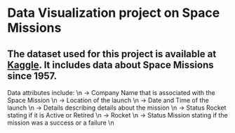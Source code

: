 # Data Visualization project on Space Missions

## The dataset used for this project is available at [Kaggle](https://www.kaggle.com/agirlcoding/all-space-missions-from-1957). It includes data about Space Missions since 1957.
Data attributes include: \n
-> Company Name that is associated with the Space Mission \n
-> Location of the launch \n
-> Date and Time of the launch \n
-> Details describing details about the mission \n
-> Status Rocket stating if it is Active or Retired \n
->  Rocket \n
-> Status Mission stating if the mission was a success or a failure \n
